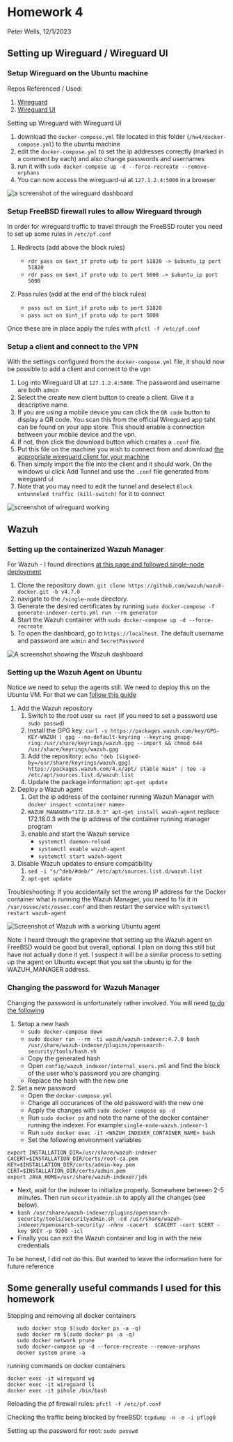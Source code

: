 # Homework 4

Peter Wells, 12/1/2023

## Setting up Wireguard / Wireguard UI

### Setup Wireguard on the Ubuntu machine

Repos Referenced / Used:

1. [Wireguard](https://github.com/linuxserver/docker-wireguard)
2. [Wireguard UI](https://github.com/ngoduykhanh/wireguard-ui/blob/master/examples/docker-compose/linuxserver.yml)

Setting up Wireguard with Wireguard UI

1. download the `docker-compose.yml` file located in this folder (`/hw4/docker-compose.yml`) to the ubuntu machine
2. edit the `docker-compose.yml` to set the ip addresses correctly (marked in a comment by each) and also change passwords and usernames
3. run it with `sudo docker-compose up -d --force-recreate --remove-orphans`
4. You can now access the wireguard-ui at `127.1.2.4:5000` in a browser

![a screenshot of the wireguard dashboard](/hw4/assets/WireguardDash.png)

### Setup FreeBSD firewall rules to allow Wireguard through

In order for wireguard traffic to travel through the FreeBSD router you need to set up some rules in `/etc/pf.conf`

1. Redirects (add above the block rules)
   - `rdr pass on $ext_if proto udp to port 51820 -> $ubuntu_ip port 51820`
   - `rdr pass on $ext_if proto udp to port 5000 -> $ubuntu_ip port 5000`

2. Pass rules (add at the end of the block rules)
   - `pass out on $int_if proto udp to port 51820`
   - `pass out on $int_if proto udp to port 5000`

Once these are in place apply the rules with `pfctl -f /etc/pf.conf`

### Setup a client and connect to the VPN

With the settings configured from the `docker-compose.yml` file, it should now be possible to add a client and connect to the vpn

1. Log into Wireguard UI at `127.1.2.4:5000`. The password and username are both `admin`
2. Select the create new client button to create a client. Give it a descriptive name.
3. If you are using a mobile device you can click the `QR code` button to display a QR code. You scan this from the official Wireguard app taht can be found on your app store. This should enable a connection between your mobile device and the vpn.
4. If not, then click the download button which creates a `.conf` file.
5. Put this file on the machine you wish to connect from and download [the appropriate wireguard client for your machine](https://www.wireguard.com/install/)
6. Then simply import the file into the client and it should work. On the windows ui click Add Tunnel and use the `.conf` file generated from wireguard ui
7. Note that you may need to edit the tunnel and deselect `Block untunneled traffic (kill-switch)` for it to connect

![screenshot of wireguard working](/hw4/assets/WireGuardWorking.png)

## Wazuh

### Setting up the containerized Wazuh Manager

For Wazuh - I found directions [at this page and followed single-node deployment](https://documentation.wazuh.com/current/deployment-options/docker/wazuh-container.html)

1. Clone the repository down. `git clone https://github.com/wazuh/wazuh-docker.git -b v4.7.0`
2. navigate to the `/single-node` directory.
3. Generate the desired certificates by running `sudo docker-compose -f generate-indexer-certs.yml run --rm generator`
4. Start the Wazuh container with `sudo docker-compose up -d --force-recreate`
5. To open the dashboard, go to `https://localhost`. The default username and password are `admin` and `SecretPassword`
  
![A screenshot showing the Wazuh dashboard](/hw4/assets/WazuhWorking.png)

### Setting up the Wazuh Agent on Ubuntu

Notice we need to setup the agents still. We need to deploy this on the Ubuntu VM. For that we can [follow this guide](https://documentation.wazuh.com/current/installation-guide/wazuh-agent/wazuh-agent-package-linux.html)

1. Add the Wazuh repository
   1. Switch to the root user `su root` (if you need to set a password use `sudo passwd`)
   2. Install the GPG key: `curl -s https://packages.wazuh.com/key/GPG-KEY-WAZUH | gpg --no-default-keyring --keyring gnupg-ring:/usr/share/keyrings/wazuh.gpg --import && chmod 644 /usr/share/keyrings/wazuh.gpg`
   3. Add the repository: `echo "deb [signed-by=/usr/share/keyrings/wazuh.gpg] https://packages.wazuh.com/4.x/apt/ stable main" | tee -a /etc/apt/sources.list.d/wazuh.list`
   4. Update the package information: `apt-get update`
2. Deploy a Wazuh agent
   1. Get the ip address of the container running Wazuh Manager with `docker inspect <container name>`
   2. `WAZUH_MANAGER="172.18.0.3" apt-get install wazuh-agent` replace 172.18.0.3 with the ip address of the container running manager program
   3. enable and start the Wazuh service
      - `systemctl daemon-reload`
      - `systemctl enable wazuh-agent`
      - `systemctl start wazuh-agent`
3. Disable Wazuh updates to ensure compatibility
   1. `sed -i "s/^deb/#deb/" /etc/apt/sources.list.d/wazuh.list`
   2. `apt-get update`

Troubleshooting: If you accidentally set the wrong IP address for the Docker container what is running the Wazuh Manager, you need to fix it in `/var/ossec/etc/ossec.conf` and then restart the service with `systemctl restart wazuh-agent`

![Screenshot of Wazuh with a working Ubuntu agent](./assets/WazuhWithAgent.png)

Note: I heard through the grapevine that setting up the Wazuh agent on FreeBSD would be good but overall, optional. I plan on doing this still but have not actually done it yet. I suspect it will be a similar process to setting up the agent on Ubuntu except that you set the ubuntu ip for the WAZUH_MANAGER address. 

### Changing the password for Wazuh Manager

Changing the password is unfortunately rather involved. You will need [to do the following](https://documentation.wazuh.com/current/deployment-options/docker/wazuh-container.html#change-the-password-of-wazuh-users)

1. Setup a new hash
   - `sudo docker-compose down`
   - `sudo docker run --rm -ti wazuh/wazuh-indexer:4.7.0 bash /usr/share/wazuh-indexer/plugins/opensearch-security/tools/hash.sh`
   - Copy the generated hash
   - Open `config/wazuh_indexer/internal_users.yml` and find the block of the user who's password you are changing
   - Replace the hash with the new one
2. Set a new password
   - Open the `docker-compose.yml`
   - Change all occurances of the old password with the new one
   - Apply the changes with `sudo docker compose up -d`
   - Run `sudo docker ps` and note the name of the docker container running the indexer. For example:`single-node-wazuh.indexer-1`
   - Run `sudo docker exec -it <WAZUH_INDEXER_CONTAINER_NAME> bash`
   - Set the following environment variables

```
export INSTALLATION_DIR=/usr/share/wazuh-indexer
CACERT=$INSTALLATION_DIR/certs/root-ca.pem
KEY=$INSTALLATION_DIR/certs/admin-key.pem
CERT=$INSTALLATION_DIR/certs/admin.pem
export JAVA_HOME=/usr/share/wazuh-indexer/jdk
```

  - Next, wait for the indexer to initialize properly. Somewhere between 2-5 minutes. Then run `securityadmin.sh` to apply all the changes (see below).
  - `bash /usr/share/wazuh-indexer/plugins/opensearch-security/tools/securityadmin.sh -cd /usr/share/wazuh-indexer/opensearch-security/ -nhnv -cacert  $CACERT -cert $CERT -key $KEY -p 9200 -icl`
  - Finally you can exit the Wazuh container and log in with the new credentials

To be honest, I did not do this. But wanted to leave the information here for future reference

## Some generally useful commands I used for this homework

Stopping and removing all docker containers

```
   sudo docker stop $(sudo docker ps -a -q)
   sudo docker rm $(sudo docker ps -a -q)
   sudo docker network prune
   sudo docker-compose up -d --force-recreate --remove-orphans
   docker system prune -a
```

running commands on docker containers

```
docker exec -it wireguard wg
docker exec -it wireguard ls
docker exec -it pihole /bin/bash
```

Reloading the pf firewall rules: `pfctl -f /etc/pf.conf`

Checking the traffic being blocked by freeBSD: `tcpdump -n -e -i pflog0`

Setting up the password for root: `sudo passwd`
